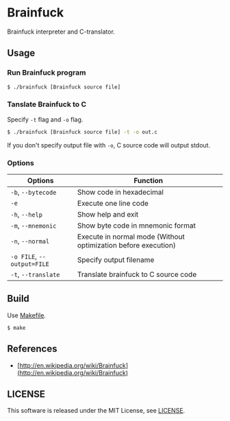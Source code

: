 Brainfuck
=========

Brainfuck interpreter and C-translator.


## Usage

### Run Brainfuck program

```sh
$ ./brainfuck [Brainfuck source file]
```

### Tanslate Brainfuck to C

Specify ```-t``` flag and ```-o``` flag.

```sh
$ ./brainfuck [Brainfuck source file] -t -o out.c
```

If you don't specify output file with ```-o```, C source code will output
stdout.

### Options

Options                            | Function
-----------------------------------|---------------------------------------------------------------
```-b```, ```--bytecode```         | Show code in hexadecimal
```-e```                           | Execute one line code
```-h```, ```--help```             | Show help and exit
```-m```, ```--mnemonic```         | Show byte code in mnemonic format
```-n```, ```--normal```           | Execute in normal mode (Without optimization before execution)
```-o FILE```, ```--output=FILE``` | Specify output filename
```-t```, ```--translate```        | Translate brainfuck to C source code


## Build

Use [Makefile](Makefile).

```
$ make
```


## References

- [http://en.wikipedia.org/wiki/Brainfuck](http://en.wikipedia.org/wiki/Brainfuck)


## LICENSE

This software is released under the MIT License, see [LICENSE](LICENSE).
